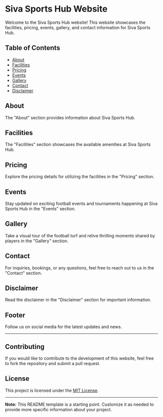 # Siva Sports Hub Website

Welcome to the Siva Sports Hub website! This website showcases the facilities, pricing, events, gallery, and contact information for Siva Sports Hub. 

## Table of Contents

- [About](#about)
- [Facilities](#facilities)
- [Pricing](#pricing)
- [Events](#events)
- [Gallery](#gallery)
- [Contact](#contact)
- [Disclaimer](#disclaimer)

## About

The "About" section provides information about Siva Sports Hub.

## Facilities

The "Facilities" section showcases the available amenities at Siva Sports Hub.

## Pricing

Explore the pricing details for utilizing the facilities in the "Pricing" section.

## Events

Stay updated on exciting football events and tournaments happening at Siva Sports Hub in the "Events" section.

## Gallery

Take a visual tour of the football turf and relive thrilling moments shared by players in the "Gallery" section.

## Contact

For inquiries, bookings, or any questions, feel free to reach out to us in the "Contact" section.

## Disclaimer

Read the disclaimer in the "Disclaimer" section for important information.

## Footer

Follow us on social media for the latest updates and news.

---

## Contributing

If you would like to contribute to the development of this website, feel free to fork the repository and submit a pull request.

## License

This project is licensed under the [MIT License](LICENSE).

---

**Note:** This README template is a starting point. Customize it as needed to provide more specific information about your project.
